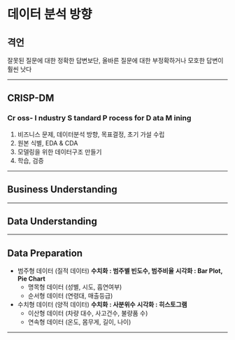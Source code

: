 # 데이터 분석 방향
## 격언
잘못된 질문에 대한 정확한 답변보단, 올바른 질문에 대한 부정확하거나 모호한 답변이 훨씬 낫다

---
## CRISP-DM
### **Cr** oss- **I** ndustry **S** tandard **P** rocess for **D** ata **M** ining
1. 비즈니스 문제, 데이터분석 방향, 목표결정, 초기 가설 수립
2. 원본 식별, EDA & CDA
3. 모델링을 위한 데이터구조 만들기
4. 학습, 검증

---
## Business Understanding

---
## Data Understanding

---
## Data Preparation
- 범주형 데이터 (질적 데이터)
    **수치화 : 범주별 빈도수, 범주비율**
    **시각화 : Bar Plot, Pie Chart**
    - 명목형 데이터 (성별, 시도, 흡연여부)
    - 순서형 데이터 (연령대, 매출등급)
- 수치형 데이터 (양적 데이터)
    **수치화 : 사분위수**
    **시각화 : 히스토그램**
    - 이산형 데이터 (차량 대수, 사고건수, 불량품 수)
    - 연속형 데이터 (온도, 몸무게, 길이, 나이)
---
